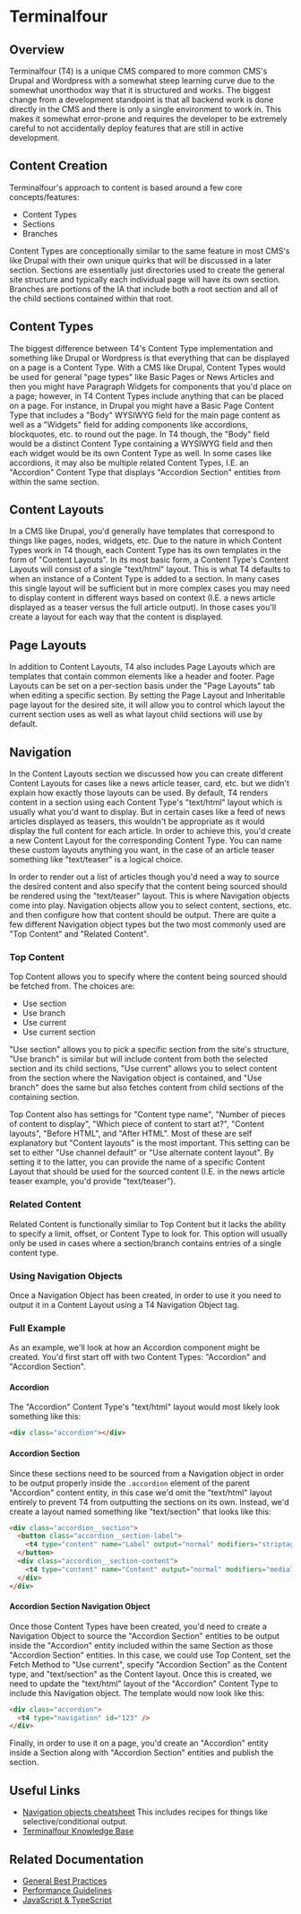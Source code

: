 # Terminalfour

## Overview

Terminalfour (T4) is a unique CMS compared to more common CMS's Drupal and Wordpress with a somewhat steep learning curve due to the somewhat unorthodox way that it is structured and works. The biggest change from a development standpoint is that all backend work is done directly in the CMS and there is only a single environment to work in. This makes it somewhat error-prone and requires the developer to be extremely careful to not accidentally deploy features that are still in active development.

## Content Creation

Terminalfour's approach to content is based around a few core concepts/features:

- Content Types
- Sections
- Branches

Content Types are conceptionally similar to the same feature in most CMS's like Drupal with their own unique quirks that will be discussed in a later section. Sections are essentially just directories used to create the general site structure and typically each individual page will have its own section. Branches are portions of the IA that include both a root section and all of the child sections contained within that root.

## Content Types

The biggest difference between T4's Content Type implementation and something like Drupal or Wordpress is that everything that can be displayed on a page is a Content Type. With a CMS like Drupal, Content Types would be used for general "page types" like Basic Pages or News Articles and then you might have Paragraph Widgets for components that you'd place on a page; however, in T4 Content Types include anything that can be placed on a page. For instance, in Drupal you might have a Basic Page Content Type that includes a "Body" WYSIWYG field for the main page content as well as a "Widgets" field for adding components like accordions, blockquotes, etc. to round out the page. In T4 though, the "Body" field would be a distinct Content Type containing a WYSIWYG field and then each widget would be its own Content Type as well. In some cases like accordions, it may also be multiple related Content Types, I.E. an "Accordion" Content Type that displays "Accordion Section" entities from within the same section.

## Content Layouts

In a CMS like Drupal, you'd generally have templates that correspond to things like pages, nodes, widgets, etc. Due to the nature in which Content Types work in T4 though, each Content Type has its own templates in the form of "Content Layouts". In its most basic form, a Content Type's Content Layouts will consist of a single "text/html" layout. This is what T4 defaults to when an instance of a Content Type is added to a section. In many cases this single layout will be sufficient but in more complex cases you may need to display content in different ways based on context (I.E. a news article displayed as a teaser versus the full article output). In those cases you'll create a layout for each way that the content is displayed.

## Page Layouts

In addition to Content Layouts, T4 also includes Page Layouts which are templates that contain common elements like a header and footer. Page Layouts can be set on a per-section basis under the "Page Layouts" tab when editing a specific section. By setting the Page Layout and Inheritable page layout for the desired site, it will allow you to control which layout the current section uses as well as what layout child sections will use by default.

## Navigation

In the Content Layouts section we discussed how you can create different Content Layouts for cases like a news article teaser, card, etc. but we didn't explain how exactly those layouts can be used. By default, T4 renders content in a section using each Content Type's "text/html" layout which is usually what you'd want to display. But in certain cases like a feed of news articles displayed as teasers, this wouldn't be appropriate as it would display the full content for each article. In order to achieve this, you'd create a new Content Layout for the corresponding Content Type. You can name these custom layouts anything you want, in the case of an article teaser something like "text/teaser" is a logical choice.

In order to render out a list of articles though you'd need a way to source the desired content and also specify that the content being sourced should be rendered using the "text/teaser" layout. This is where Navigation objects come into play. Navigation objects allow you to select content, sections, etc. and then configure how that content should be output. There are quite a few different Navigation object types but the two most commonly used are "Top Content" and "Related Content".

### Top Content

Top Content allows you to specify where the content being sourced should be fetched from. The choices are:

- Use section
- Use branch
- Use current
- Use current section

"Use section" allows you to pick a specific section from the site's structure, "Use branch" is similar but will include content from both the selected section and its child sections, "Use current" allows you to select content from the section where the Navigation object is contained, and "Use branch" does the same but also fetches content from child sections of the containing section.

Top Content also has settings for "Content type name", "Number of pieces of content to display", "Which piece of content to start at?", "Content layouts", "Before HTML", and "After HTML". Most of these are self explanatory but "Content layouts" is the most important. This setting can be set to either "Use channel default" or "Use alternate content layout". By setting it to the latter, you can provide the name of a specific Content Layout that should be used for the sourced content (I.E. in the news article teaser example, you'd provide "text/teaser").

### Related Content

Related Content is functionally similar to Top Content but it lacks the ability to specify a limit, offset, or Content Type to look for. This option will usually only be used in cases where a section/branch contains entries of a single content type.

### Using Navigation Objects

Once a Navigation Object has been created, in order to use it you need to output it in a Content Layout using a T4 Navigation Object tag.

### Full Example

As an example, we'll look at how an Accordion component might be created. You'd first start off with two Content Types: "Accordion" and "Accordion Section".

#### Accordion

The "Accordion" Content Type's "text/html" layout would most likely look something like this:

```html
<div class="accordion"></div>
```

#### Accordion Section

Since these sections need to be sourced from a Navigation object in order to be output properly inside the `.accordion` element of the parent "Accordion" content entity, in this case we'd omit the "text/html" layout entirely to prevent T4 from outputting the sections on its own. Instead, we'd create a layout named something like "text/section" that looks like this:

```html
<div class="accordion__section">
  <button class="accordion__section-label">
    <t4 type="content" name="Label" output="normal" modifiers="striptags, htmlentities" />
  </button>
  <div class="accordion__section-content">
    <t4 type="content" name="Content" output="normal" modifiers="medialibrary, nav_sections" />
  </div>
</div>
```

#### Accordion Section Navigation Object

Once those Content Types have been created, you'd need to create a Navigation Object to source the "Accordion Section" entities to be output inside the "Accordion" entity included within the same Section as those "Accordion Section" entities. In this case, we could use Top Content, set the Fetch Method to "Use current", specify "Accordion Section" as the Content type, and "text/section" as the Content layout. Once this is created, we need to update the "text/html" layout of the "Accordion" Content Type to include this Navigation object. The template would now look like this:

```html
<div class="accordion">
  <t4 type="navigation" id="123" />
</div>
```

Finally, in order to use it on a page, you'd create an "Accordion" entity inside a Section along with "Accordion Section" entities and publish the section.

## Useful Links

- [Navigation objects cheatsheet](https://github.com/anthonybarsotti/keele-nav-objects-cheatsheet) This includes recipes for things like selective/conditional output.
- [Terminalfour Knowledge Base](https://docs.terminalfour.com/documentation/)

## Related Documentation

- [General Best Practices](/docs/general/best-practices)
- [Performance Guidelines](/docs/front-end/performance)
- [JavaScript & TypeScript](/docs/front-end/javascript-typescript)